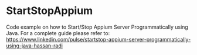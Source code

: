 # StartStopAppium
Code example on how to Start/Stop Appium Server Programmatically using Java. For a complete guide please refer to: https://www.linkedin.com/pulse/startstop-appium-server-programmatically-using-java-hassan-radi
